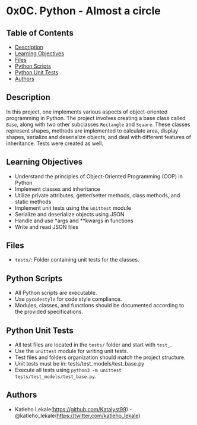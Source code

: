 # 0x0C. Python - Almost a circle

## Table of Contents
* [Description](#description)
* [Learning Objectives](#learning-objectives)
* [Files](#files)
* [Python Scripts](#python-scripts)
* [Python Unit Tests](#python-unit-tests)
* [Authors](#authors)

## Description
In this project, one implements various aspects of object-oriented programming in Python. The project involves creating a base class called `Base`, along with two other subclasses `Rectangle` and `Square`. These classes represent shapes, methods are implemented to calculate area, display shapes, serialize and deserialize objects, and deal with different features of inheritance. Tests were created as well.

## Learning Objectives
* Understand the principles of Object-Oriented Programming (OOP) in Python
* Implement classes and inheritance
* Utilize private attributes, getter/setter methods, class methods, and static methods
* Implement unit tests using the `unittest` module
* Serialize and deserialize objects using JSON
* Handle and use *args and **kwargs in functions
* Write and read JSON files

## Files
* `tests/`: Folder containing unit tests for the classes.

## Python Scripts
* All Python scripts are executable.
* Use `pycodestyle` for code style compliance.
* Modules, classes, and functions should be documented according to the provided specifications.

## Python Unit Tests
* All test files are located in the `tests/` folder and start with `test_`.
* Use the `unittest` module for writing unit tests.
* Test files and folders organization should match the project structure.
* Unit tests must be in: tests/test_models/test_base.py
* Execute all tests using `python3 -m unittest tests/test_models/test_base.py`.

## Authors
* Katleho Lekale(https://github.com/Katalyst99) - @katleho_lekale(https://twitter.com/katleho_lekale)

